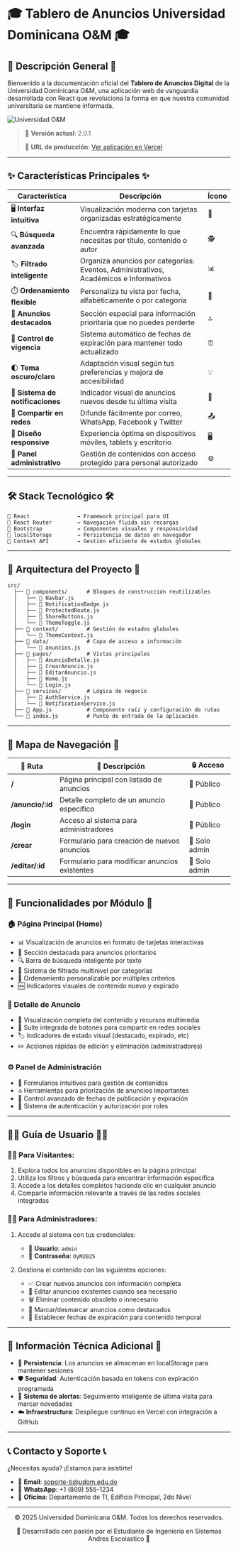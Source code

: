 # 🎓 Tablero de Anuncios Universidad Dominicana O&M 🎓

## 📱 Descripción General 📱

Bienvenido a la documentación oficial del **Tablero de Anuncios Digital** de la Universidad Dominicana O&M, una aplicación web de vanguardia desarrollada con React que revoluciona la forma en que nuestra comunidad universitaria se mantiene informada.

![Universidad O&M](https://via.placeholder.com/800x400?text=Universidad+Dominicana+O%26M)

> 🚀 **Versión actual**: 2.0.1 
> 
> 🔗 **URL de producción**: [Ver aplicación en Vercel](https://tablero-anuncios-oym.vercel.app/)

---

## ✨ Características Principales ✨

| Característica | Descripción | Ícono |
|----------------|-------------|-------|
| 🖥️ **Interfaz intuitiva** | Visualización moderna con tarjetas organizadas estratégicamente | 🎯 |
| 🔍 **Búsqueda avanzada** | Encuentra rápidamente lo que necesitas por título, contenido o autor | 🕵️ |
| 🏷️ **Filtrado inteligente** | Organiza anuncios por categorías: Eventos, Administrativos, Académicos e Informativos | 📊 |
| ⏱️ **Ordenamiento flexible** | Personaliza tu vista por fecha, alfabéticamente o por categoría | 📶 |
| 🌟 **Anuncios destacados** | Sección especial para información prioritaria que no puedes perderte | 🔝 |
| 📅 **Control de vigencia** | Sistema automático de fechas de expiración para mantener todo actualizado | ⏰ |
| 🌓 **Tema oscuro/claro** | Adaptación visual según tus preferencias y mejora de accesibilidad | 💡 |
| 🔔 **Sistema de notificaciones** | Indicador visual de anuncios nuevos desde tu última visita | 📣 |
| 📲 **Compartir en redes** | Difunde fácilmente por correo, WhatsApp, Facebook y Twitter | 📤 |
| 📱 **Diseño responsive** | Experiencia óptima en dispositivos móviles, tablets y escritorio | 🖥️ |
| 🔐 **Panel administrativo** | Gestión de contenidos con acceso protegido para personal autorizado | ⚙️ |

---

## 🛠️ Stack Tecnológico 🛠️

```
🔷 React               → Framework principal para UI
🔷 React Router        → Navegación fluida sin recargas
🔷 Bootstrap           → Componentes visuales y responsividad  
🔷 localStorage        → Persistencia de datos en navegador
🔷 Context API         → Gestión eficiente de estados globales
```

---

## 📂 Arquitectura del Proyecto 📂

```
src/
  ├── 📁 components/      # Bloques de construcción reutilizables
  │   ├── 📄 Navbar.js
  │   ├── 📄 NotificationBadge.js
  │   ├── 📄 ProtectedRoute.js
  │   ├── 📄 ShareButtons.js
  │   └── 📄 ThemeToggle.js
  ├── 📁 context/         # Gestión de estados globales
  │   └── 📄 ThemeContext.js
  ├── 📁 data/            # Capa de acceso a información
  │   └── 📄 anuncios.js
  ├── 📁 pages/           # Vistas principales
  │   ├── 📄 AnuncioDetalle.js
  │   ├── 📄 CrearAnuncio.js
  │   ├── 📄 EditarAnuncio.js
  │   ├── 📄 Home.js
  │   └── 📄 Login.js
  ├── 📁 services/        # Lógica de negocio
  │   ├── 📄 AuthService.js
  │   └── 📄 NotificationService.js
  ├── 📄 App.js           # Componente raíz y configuración de rutas
  └── 📄 index.js         # Punto de entrada de la aplicación
```

---

## 🧭 Mapa de Navegación 🧭

| 🔗 Ruta | 📝 Descripción | 🔒 Acceso |
|---------|---------------|-----------|
| **/** | Página principal con listado de anuncios | 👥 Público |
| **/anuncio/:id** | Detalle completo de un anuncio específico | 👥 Público |
| **/login** | Acceso al sistema para administradores | 👥 Público |
| **/crear** | Formulario para creación de nuevos anuncios | 👤 Solo admin |
| **/editar/:id** | Formulario para modificar anuncios existentes | 👤 Solo admin |

---

## 🎯 Funcionalidades por Módulo 🎯

### 🏠 Página Principal (Home)

- 📊 Visualización de anuncios en formato de tarjetas interactivas
- 🌟 Sección destacada para anuncios prioritarios
- 🔍 Barra de búsqueda inteligente por texto
- 🔖 Sistema de filtrado multinivel por categorías
- 📑 Ordenamiento personalizable por múltiples criterios
- 🆕 Indicadores visuales de contenido nuevo y expirado

### 📰 Detalle de Anuncio

- 📝 Visualización completa del contenido y recursos multimedia
- 📲 Suite integrada de botones para compartir en redes sociales
- 🏷️ Indicadores de estado visual (destacado, expirado, etc)
- ✏️ Acciones rápidas de edición y eliminación (administradores)

### ⚙️ Panel de Administración

- 📝 Formularios intuitivos para gestión de contenidos
- 🔝 Herramientas para priorización de anuncios importantes
- 📅 Control avanzado de fechas de publicación y expiración
- 🔐 Sistema de autenticación y autorización por roles

---

## 👩‍💻 Guía de Usuario 👨‍💻

### 🧑‍🎓 Para Visitantes:

1. Explora todos los anuncios disponibles en la página principal
2. Utiliza los filtros y búsqueda para encontrar información específica
3. Accede a los detalles completos haciendo clic en cualquier anuncio
4. Comparte información relevante a través de las redes sociales integradas

### 👨‍💼 Para Administradores:

1. Accede al sistema con tus credenciales:
   - 👤 **Usuario**: `admin`
   - 🔑 **Contraseña**: `OyM2025`

2. Gestiona el contenido con las siguientes opciones:
   - ✅ Crear nuevos anuncios con información completa
   - 📝 Editar anuncios existentes cuando sea necesario
   - 🗑️ Eliminar contenido obsoleto o innecesario
   - 🌟 Marcar/desmarcar anuncios como destacados
   - 📅 Establecer fechas de expiración para contenido temporal

---

## 🔧 Información Técnica Adicional 🔧

- 💾 **Persistencia**: Los anuncios se almacenan en localStorage para mantener sesiones
- 🛡️ **Seguridad**: Autenticación basada en tokens con expiración programada
- 🔔 **Sistema de alertas**: Seguimiento inteligente de última visita para marcar novedades
- ☁️ **Infraestructura**: Despliegue continuo en Vercel con integración a GitHub

---

## 📞 Contacto y Soporte 📞

¿Necesitas ayuda? ¡Estamos para asistirte! 

- 📧 **Email**: soporte-ti@udom.edu.do
- 📱 **WhatsApp**: +1 (809) 555-1234
- 🏢 **Oficina**: Departamento de TI, Edificio Principal, 2do Nivel

---

<div align="center">
  <p>© 2025 Universidad Dominicana O&M. Todos los derechos reservados.</p>
  <p>💙 Desarrollado con pasión por el Estudiante de Ingenieria en Sistemas Andres Escolastico 💙</p>
</div>